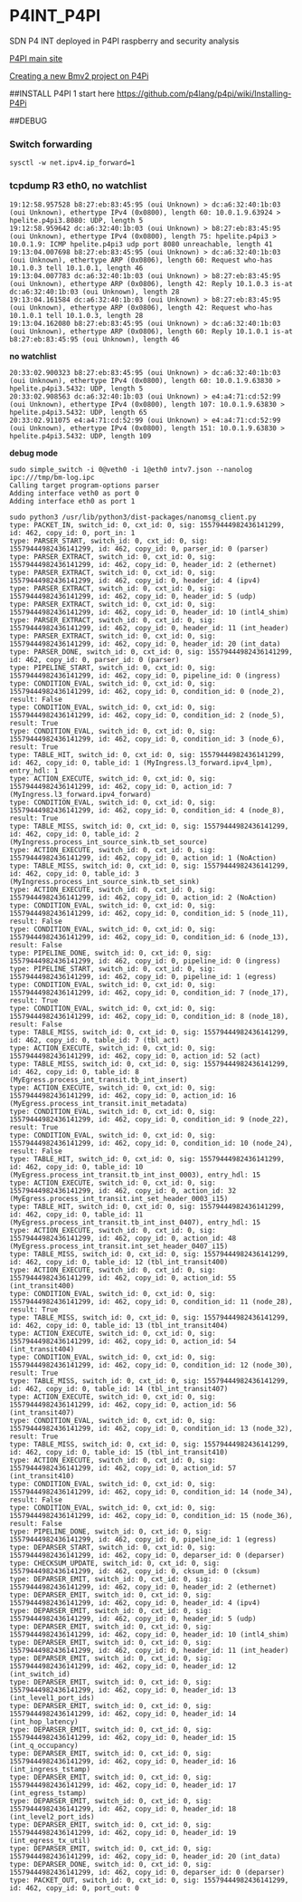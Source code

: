 # P4INT_P4PI
SDN P4 INT deployed in P4PI raspberry and security analysis

[P4PI main site](https://github.com/p4lang/p4pi)

[Creating a new Bmv2 project on P4Pi](https://github.com/p4lang/p4pi/wiki/Creating-a-new-Bmv2-project-on-P4Pi)

##INSTALL P4PI
1 start here https://github.com/p4lang/p4pi/wiki/Installing-P4Pi








##DEBUG

### Switch forwarding
```sysctl -w net.ipv4.ip_forward=1```

### tcpdump R3 eth0, no watchlist
```
19:12:58.957528 b8:27:eb:83:45:95 (oui Unknown) > dc:a6:32:40:1b:03 (oui Unknown), ethertype IPv4 (0x0800), length 60: 10.0.1.9.63924 > hpelite.p4pi3.8080: UDP, length 5
19:12:58.959642 dc:a6:32:40:1b:03 (oui Unknown) > b8:27:eb:83:45:95 (oui Unknown), ethertype IPv4 (0x0800), length 75: hpelite.p4pi3 > 10.0.1.9: ICMP hpelite.p4pi3 udp port 8080 unreachable, length 41
19:13:04.007698 b8:27:eb:83:45:95 (oui Unknown) > dc:a6:32:40:1b:03 (oui Unknown), ethertype ARP (0x0806), length 60: Request who-has 10.1.0.3 tell 10.1.0.1, length 46
19:13:04.007783 dc:a6:32:40:1b:03 (oui Unknown) > b8:27:eb:83:45:95 (oui Unknown), ethertype ARP (0x0806), length 42: Reply 10.1.0.3 is-at dc:a6:32:40:1b:03 (oui Unknown), length 28
19:13:04.161584 dc:a6:32:40:1b:03 (oui Unknown) > b8:27:eb:83:45:95 (oui Unknown), ethertype ARP (0x0806), length 42: Request who-has 10.1.0.1 tell 10.1.0.3, length 28
19:13:04.162080 b8:27:eb:83:45:95 (oui Unknown) > dc:a6:32:40:1b:03 (oui Unknown), ethertype ARP (0x0806), length 60: Reply 10.1.0.1 is-at b8:27:eb:83:45:95 (oui Unknown), length 46
```
**no watchlist**
```
20:33:02.900323 b8:27:eb:83:45:95 (oui Unknown) > dc:a6:32:40:1b:03 (oui Unknown), ethertype IPv4 (0x0800), length 60: 10.0.1.9.63830 > hpelite.p4pi3.5432: UDP, length 5
20:33:02.908563 dc:a6:32:40:1b:03 (oui Unknown) > e4:a4:71:cd:52:99 (oui Unknown), ethertype IPv4 (0x0800), length 107: 10.0.1.9.63830 > hpelite.p4pi3.5432: UDP, length 65
20:33:02.911075 e4:a4:71:cd:52:99 (oui Unknown) > e4:a4:71:cd:52:99 (oui Unknown), ethertype IPv4 (0x0800), length 151: 10.0.1.9.63830 > hpelite.p4pi3.5432: UDP, length 109
```

**debug mode**
```
sudo simple_switch -i 0@veth0 -i 1@eth0 intv7.json --nanolog ipc:///tmp/bm-log.ipc
Calling target program-options parser
Adding interface veth0 as port 0
Adding interface eth0 as port 1

sudo python3 /usr/lib/python3/dist-packages/nanomsg_client.py
type: PACKET_IN, switch_id: 0, cxt_id: 0, sig: 15579444982436141299, id: 462, copy_id: 0, port_in: 1
type: PARSER_START, switch_id: 0, cxt_id: 0, sig: 15579444982436141299, id: 462, copy_id: 0, parser_id: 0 (parser)
type: PARSER_EXTRACT, switch_id: 0, cxt_id: 0, sig: 15579444982436141299, id: 462, copy_id: 0, header_id: 2 (ethernet)
type: PARSER_EXTRACT, switch_id: 0, cxt_id: 0, sig: 15579444982436141299, id: 462, copy_id: 0, header_id: 4 (ipv4)
type: PARSER_EXTRACT, switch_id: 0, cxt_id: 0, sig: 15579444982436141299, id: 462, copy_id: 0, header_id: 5 (udp)
type: PARSER_EXTRACT, switch_id: 0, cxt_id: 0, sig: 15579444982436141299, id: 462, copy_id: 0, header_id: 10 (intl4_shim)
type: PARSER_EXTRACT, switch_id: 0, cxt_id: 0, sig: 15579444982436141299, id: 462, copy_id: 0, header_id: 11 (int_header)
type: PARSER_EXTRACT, switch_id: 0, cxt_id: 0, sig: 15579444982436141299, id: 462, copy_id: 0, header_id: 20 (int_data)
type: PARSER_DONE, switch_id: 0, cxt_id: 0, sig: 15579444982436141299, id: 462, copy_id: 0, parser_id: 0 (parser)
type: PIPELINE_START, switch_id: 0, cxt_id: 0, sig: 15579444982436141299, id: 462, copy_id: 0, pipeline_id: 0 (ingress)
type: CONDITION_EVAL, switch_id: 0, cxt_id: 0, sig: 15579444982436141299, id: 462, copy_id: 0, condition_id: 0 (node_2), result: False
type: CONDITION_EVAL, switch_id: 0, cxt_id: 0, sig: 15579444982436141299, id: 462, copy_id: 0, condition_id: 2 (node_5), result: True
type: CONDITION_EVAL, switch_id: 0, cxt_id: 0, sig: 15579444982436141299, id: 462, copy_id: 0, condition_id: 3 (node_6), result: True
type: TABLE_HIT, switch_id: 0, cxt_id: 0, sig: 15579444982436141299, id: 462, copy_id: 0, table_id: 1 (MyIngress.l3_forward.ipv4_lpm), entry_hdl: 1
type: ACTION_EXECUTE, switch_id: 0, cxt_id: 0, sig: 15579444982436141299, id: 462, copy_id: 0, action_id: 7 (MyIngress.l3_forward.ipv4_forward)
type: CONDITION_EVAL, switch_id: 0, cxt_id: 0, sig: 15579444982436141299, id: 462, copy_id: 0, condition_id: 4 (node_8), result: True
type: TABLE_MISS, switch_id: 0, cxt_id: 0, sig: 15579444982436141299, id: 462, copy_id: 0, table_id: 2 (MyIngress.process_int_source_sink.tb_set_source)
type: ACTION_EXECUTE, switch_id: 0, cxt_id: 0, sig: 15579444982436141299, id: 462, copy_id: 0, action_id: 1 (NoAction)
type: TABLE_MISS, switch_id: 0, cxt_id: 0, sig: 15579444982436141299, id: 462, copy_id: 0, table_id: 3 (MyIngress.process_int_source_sink.tb_set_sink)
type: ACTION_EXECUTE, switch_id: 0, cxt_id: 0, sig: 15579444982436141299, id: 462, copy_id: 0, action_id: 2 (NoAction)
type: CONDITION_EVAL, switch_id: 0, cxt_id: 0, sig: 15579444982436141299, id: 462, copy_id: 0, condition_id: 5 (node_11), result: False
type: CONDITION_EVAL, switch_id: 0, cxt_id: 0, sig: 15579444982436141299, id: 462, copy_id: 0, condition_id: 6 (node_13), result: False
type: PIPELINE_DONE, switch_id: 0, cxt_id: 0, sig: 15579444982436141299, id: 462, copy_id: 0, pipeline_id: 0 (ingress)
type: PIPELINE_START, switch_id: 0, cxt_id: 0, sig: 15579444982436141299, id: 462, copy_id: 0, pipeline_id: 1 (egress)
type: CONDITION_EVAL, switch_id: 0, cxt_id: 0, sig: 15579444982436141299, id: 462, copy_id: 0, condition_id: 7 (node_17), result: True
type: CONDITION_EVAL, switch_id: 0, cxt_id: 0, sig: 15579444982436141299, id: 462, copy_id: 0, condition_id: 8 (node_18), result: False
type: TABLE_MISS, switch_id: 0, cxt_id: 0, sig: 15579444982436141299, id: 462, copy_id: 0, table_id: 7 (tbl_act)
type: ACTION_EXECUTE, switch_id: 0, cxt_id: 0, sig: 15579444982436141299, id: 462, copy_id: 0, action_id: 52 (act)
type: TABLE_MISS, switch_id: 0, cxt_id: 0, sig: 15579444982436141299, id: 462, copy_id: 0, table_id: 8 (MyEgress.process_int_transit.tb_int_insert)
type: ACTION_EXECUTE, switch_id: 0, cxt_id: 0, sig: 15579444982436141299, id: 462, copy_id: 0, action_id: 16 (MyEgress.process_int_transit.init_metadata)
type: CONDITION_EVAL, switch_id: 0, cxt_id: 0, sig: 15579444982436141299, id: 462, copy_id: 0, condition_id: 9 (node_22), result: True
type: CONDITION_EVAL, switch_id: 0, cxt_id: 0, sig: 15579444982436141299, id: 462, copy_id: 0, condition_id: 10 (node_24), result: False
type: TABLE_HIT, switch_id: 0, cxt_id: 0, sig: 15579444982436141299, id: 462, copy_id: 0, table_id: 10 (MyEgress.process_int_transit.tb_int_inst_0003), entry_hdl: 15
type: ACTION_EXECUTE, switch_id: 0, cxt_id: 0, sig: 15579444982436141299, id: 462, copy_id: 0, action_id: 32 (MyEgress.process_int_transit.int_set_header_0003_i15)
type: TABLE_HIT, switch_id: 0, cxt_id: 0, sig: 15579444982436141299, id: 462, copy_id: 0, table_id: 11 (MyEgress.process_int_transit.tb_int_inst_0407), entry_hdl: 15
type: ACTION_EXECUTE, switch_id: 0, cxt_id: 0, sig: 15579444982436141299, id: 462, copy_id: 0, action_id: 48 (MyEgress.process_int_transit.int_set_header_0407_i15)
type: TABLE_MISS, switch_id: 0, cxt_id: 0, sig: 15579444982436141299, id: 462, copy_id: 0, table_id: 12 (tbl_int_transit400)
type: ACTION_EXECUTE, switch_id: 0, cxt_id: 0, sig: 15579444982436141299, id: 462, copy_id: 0, action_id: 55 (int_transit400)
type: CONDITION_EVAL, switch_id: 0, cxt_id: 0, sig: 15579444982436141299, id: 462, copy_id: 0, condition_id: 11 (node_28), result: True
type: TABLE_MISS, switch_id: 0, cxt_id: 0, sig: 15579444982436141299, id: 462, copy_id: 0, table_id: 13 (tbl_int_transit404)
type: ACTION_EXECUTE, switch_id: 0, cxt_id: 0, sig: 15579444982436141299, id: 462, copy_id: 0, action_id: 54 (int_transit404)
type: CONDITION_EVAL, switch_id: 0, cxt_id: 0, sig: 15579444982436141299, id: 462, copy_id: 0, condition_id: 12 (node_30), result: True
type: TABLE_MISS, switch_id: 0, cxt_id: 0, sig: 15579444982436141299, id: 462, copy_id: 0, table_id: 14 (tbl_int_transit407)
type: ACTION_EXECUTE, switch_id: 0, cxt_id: 0, sig: 15579444982436141299, id: 462, copy_id: 0, action_id: 56 (int_transit407)
type: CONDITION_EVAL, switch_id: 0, cxt_id: 0, sig: 15579444982436141299, id: 462, copy_id: 0, condition_id: 13 (node_32), result: True
type: TABLE_MISS, switch_id: 0, cxt_id: 0, sig: 15579444982436141299, id: 462, copy_id: 0, table_id: 15 (tbl_int_transit410)
type: ACTION_EXECUTE, switch_id: 0, cxt_id: 0, sig: 15579444982436141299, id: 462, copy_id: 0, action_id: 57 (int_transit410)
type: CONDITION_EVAL, switch_id: 0, cxt_id: 0, sig: 15579444982436141299, id: 462, copy_id: 0, condition_id: 14 (node_34), result: False
type: CONDITION_EVAL, switch_id: 0, cxt_id: 0, sig: 15579444982436141299, id: 462, copy_id: 0, condition_id: 15 (node_36), result: False
type: PIPELINE_DONE, switch_id: 0, cxt_id: 0, sig: 15579444982436141299, id: 462, copy_id: 0, pipeline_id: 1 (egress)
type: DEPARSER_START, switch_id: 0, cxt_id: 0, sig: 15579444982436141299, id: 462, copy_id: 0, deparser_id: 0 (deparser)
type: CHECKSUM_UPDATE, switch_id: 0, cxt_id: 0, sig: 15579444982436141299, id: 462, copy_id: 0, cksum_id: 0 (cksum)
type: DEPARSER_EMIT, switch_id: 0, cxt_id: 0, sig: 15579444982436141299, id: 462, copy_id: 0, header_id: 2 (ethernet)
type: DEPARSER_EMIT, switch_id: 0, cxt_id: 0, sig: 15579444982436141299, id: 462, copy_id: 0, header_id: 4 (ipv4)
type: DEPARSER_EMIT, switch_id: 0, cxt_id: 0, sig: 15579444982436141299, id: 462, copy_id: 0, header_id: 5 (udp)
type: DEPARSER_EMIT, switch_id: 0, cxt_id: 0, sig: 15579444982436141299, id: 462, copy_id: 0, header_id: 10 (intl4_shim)
type: DEPARSER_EMIT, switch_id: 0, cxt_id: 0, sig: 15579444982436141299, id: 462, copy_id: 0, header_id: 11 (int_header)
type: DEPARSER_EMIT, switch_id: 0, cxt_id: 0, sig: 15579444982436141299, id: 462, copy_id: 0, header_id: 12 (int_switch_id)
type: DEPARSER_EMIT, switch_id: 0, cxt_id: 0, sig: 15579444982436141299, id: 462, copy_id: 0, header_id: 13 (int_level1_port_ids)
type: DEPARSER_EMIT, switch_id: 0, cxt_id: 0, sig: 15579444982436141299, id: 462, copy_id: 0, header_id: 14 (int_hop_latency)
type: DEPARSER_EMIT, switch_id: 0, cxt_id: 0, sig: 15579444982436141299, id: 462, copy_id: 0, header_id: 15 (int_q_occupancy)
type: DEPARSER_EMIT, switch_id: 0, cxt_id: 0, sig: 15579444982436141299, id: 462, copy_id: 0, header_id: 16 (int_ingress_tstamp)
type: DEPARSER_EMIT, switch_id: 0, cxt_id: 0, sig: 15579444982436141299, id: 462, copy_id: 0, header_id: 17 (int_egress_tstamp)
type: DEPARSER_EMIT, switch_id: 0, cxt_id: 0, sig: 15579444982436141299, id: 462, copy_id: 0, header_id: 18 (int_level2_port_ids)
type: DEPARSER_EMIT, switch_id: 0, cxt_id: 0, sig: 15579444982436141299, id: 462, copy_id: 0, header_id: 19 (int_egress_tx_util)
type: DEPARSER_EMIT, switch_id: 0, cxt_id: 0, sig: 15579444982436141299, id: 462, copy_id: 0, header_id: 20 (int_data)
type: DEPARSER_DONE, switch_id: 0, cxt_id: 0, sig: 15579444982436141299, id: 462, copy_id: 0, deparser_id: 0 (deparser)
type: PACKET_OUT, switch_id: 0, cxt_id: 0, sig: 15579444982436141299, id: 462, copy_id: 0, port_out: 0
```
